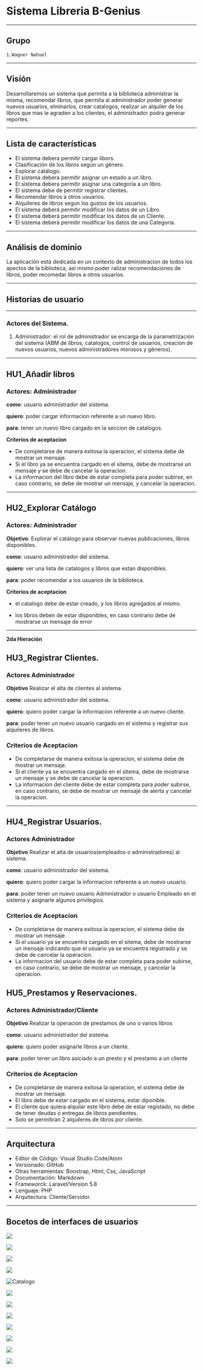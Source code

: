 # Sistema Libreria B-Genius

---

## Grupo

    1.Wagner Nahuel

---

## Visión

Desarrollaremos un sistema que permita a la biblioteca administrar la misma, recomendar libros, que permita al administrador poder generar nuevos usuarios, elminarlos, crear catalogos, realizar un alquiler de los libros que mas le agraden a los clientes, el administrador podra generar reportes.

---


## Lista de características

- El sistema debera permitir cargar libors.
- Clasificación de los libros según un género.
- Explorar catálogo.
- El sistema debera permitir asignar un estado a un libro.
- El sistema debera permitir asignar una categoria a un libro.
- El sistema debe de permitir registrar clientes.
- Recomendar libros a otros usuarios.
- Alquileres de libros segun los gustos de los usuarios.
- El sistema deberá permitir modificar los datos de un Libro.
- El sistema deberá permitir modificar los datos de un Cliente.
- El sistema deberá permitir modificar los datos de una Categoria.

---

## Análisis de dominio

La aplicación está dedicada en un contexto de administracion de todos los apectos de la biblioteca, asi mismo poder ralizar recomendaciones de libros, poder recomedar libros a otros usuarios.

---



## Historias de usuario

---

### Actores del Sistema.

1. Administrador: el rol de administrador se encarga de la parametrización del sistema (ABM de libros, catalogos, control de usuarios, creacion de nuevos usuarios, nuevos administradores morosos y géneros).

---

## HU1_Añadir libros

### Actores: Administrador

**como**: usuario administrador del sistema.

**quiero**: poder cargar informacion referente a un nuevo libro.

**para**: tener un nuevo libro cargado en la seccion de catalogos.

**Criterios de aceptacion**

- De completarse de manera exitosa la operacion, el sistema debe de mostrar un mensaje.
- Si el libro ya se encuentra cargado en el sitema, debe de mostrarse un mensaje y se debe de cancelar la operacion.
- La informacion del libro debe de estar completa para poder subirse, en caso contrario, se debe de mostrar un mensaje, y cancelar la operacion.

---

## HU2_Explorar Catálogo

### Actores: Administrador

**Objetivo**: Explorar el catálogo para observar nuevas publicaciones, libros disponibles.

**como**: usuario administrador del sistema.

**quiero**: ver una lista de catalogos y libros que estan disponibles.

**para**: poder recomendar a los usuarios de la biblioteca.

**Criterios de aceptacion**

- el catalogo debe de estar creado, y los libros agregados al mismo.

- los libros deben de estar disponibles, en caso contrario debe de mostrarse un mensaje de error

---

**2da Hieración**

## HU3_Registrar Clientes.

### Actores Administrador

**Objetivo** Realizar el alta de clientes al sistema.

**como**: usuario administrador del sistema.

**quiero**: quiero poder cargar la informacion referente a un nuevo cliente.

**para**: poder tener un nuevo usuario cargado en el sistema y registrar sus alquileres de libros.

### Criterios de Aceptacion

- De completarse de manera exitosa la operacion, el sistema debe de mostrar un mensaje.
- Si el cliente ya se encuentra cargado en el sitema, debe de mostrarse un mensaje y se debe de cancelar la operacion.
- La informacion del cliente debe de estar completa para poder subirse, en caso contrario, se debe de mostrar un mensaje de alerta y cancelar la operacion.

---
## HU4_Registrar Usuarios.

### Actores Administrador

**Objetivo** Realizar el alta de usuarios(empleados o administradores) al sistema.

**como**: usuario administrador del sistema.

**quiero**: quiero poder cargar la informacion referente a un nuevo usuario.

**para**: poder tener un nuevo usuario Administrador o usuario Empleado en el sistema y asignarle algunos privilegios.

### Criterios de Aceptacion

- De completarse de manera exitosa la operacion, el sistema debe de mostrar un mensaje.
- Si el usuario ya se encuentra cargado en el sitema, debe de mostrarse un mensaje indicando que el usuario ya se encuentra registrado y se debe de cancelar la operacion.
- La informacion del usuario debe de estar completa para poder subirse, en caso contrario, se debe de mostrar un mensaje, y cancelar la operacion.



## HU5_Prestamos y Reservaciones.

### Actores Administrador/Cliente

**Objetivo** Realizar la operacion de prestamos de uno o varios libros

**como**: usuario administrador del sistema.

**quiero**: quiero poder asignarle libros a un cliente.

**para**: poder tener un libro asiciado a un presto y el prestamo a un cliente

### Criterios de Aceptacion

- De completarse de manera exitosa la operacion, el sistema debe de mostrar un mensaje.
- El libro debe de estar cargado en el sistema, estar diponible.
- El cliente que quiera alquilar este libro debe de estar registado, no debe de tener deudas o entregas de libros pendientes.   
- Solo se permitiran 2 alquileres de libros por cliente.



---

## Arquitectura

- Editor de Código: Visual Studio Code/Atom
- Versionado: GitHub
- Otras herramientas: Boostrap, Html, Css, JavaScript
- Documentación: Markdown
- Frameworck: Laravel/Version 5.8
- Lenguaje: PHP
- Arquitectura: Cliente/Servidor.

---
## Bocetos de interfaces de usuarios 

![](/figuras/LOGIN.png)

![](/figuras/home.png)

![](/figuras/crear1.png)

![](/figuras/crear2.png)

![Catalogo](/figuras/catalogo.jpg)

![](/figuras/Lista.png)

![](/figuras/clientes1.png)

![](/figuras/clientes2.png)

![](/figuras/categorias1.png)

![](/figuras/categorias2.png)

![](/figuras/prestamo.png)

![](/figuras/prestamoss.png)